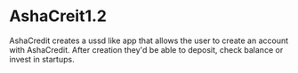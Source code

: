 # AshaCreit1.2

AshaCredit creates a ussd like app that allows the user to create an account with AshaCredit. After creation they'd be able to deposit, check balance or invest in startups. 

